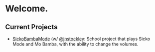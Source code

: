 # Welcome.

## Current Projects

+ [SickoBambaMode](https://github.com/jnstockley/sickoBambaMode) (w/ [@jnstockley](https://github.com/jnstockley): School project that plays Sicko Mode and Mo Bamba, with the ability to change the volumes.
